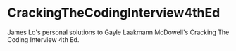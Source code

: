 CrackingTheCodingInterview4thEd
===============================

James Lo's personal solutions to Gayle Laakmann McDowell's Cracking The Coding Interview 4th Ed.
